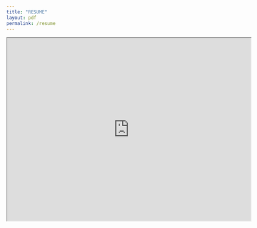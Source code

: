 ```yaml
---
title: "RESUME"
layout: pdf
permalink: /resume
---
```


<iframe src="https://drive.google.com/file/d/1e7OL1vDGpNtRMEZln1E5V3jt-amJPD_d/preview" width="640" height="480"></iframe>
